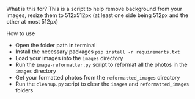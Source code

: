 What is this for?
This is a script to help remove background from your images, resize them to 512x512px (at least one side being 512px and the other at most 512px)

How to use
- Open the folder path in terminal
- Install the necessary packages `pip install -r requirements.txt`
- Load your images into the `images` directory
- Run the `image-reformatter.py` script to reformat all the photos in the `images` directory
- Get your formatted photos from the `reformatted_images` directory
- Run the `cleanup.py` script to clear the `images` and `reformatted_images` folders
